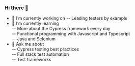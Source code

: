 ### Hi there 👋
- 🔭 I’m currently working on 
-- Leading testers by example
- 🌱 I’m currently learning  
-- More about the Cypress framework every day   
-- Functional programming with Javascript and Typescript  
-- Java and Selenium
- 💬 Ask me about  
-- Cypress testing best practices  
-- Full stack test automation  
-- Test frameworks  

<!--
**JimHinson/JimHinson** is a ✨ _special_ ✨ repository because its `README.md` (this file) appears on your GitHub profile.

Here are some ideas to get you started:

- 🤔 I’m looking for help with ...
- 📫 How to reach me: ...
- 😄 Pronouns: ...
- ⚡ Fun fact: ...
-->
